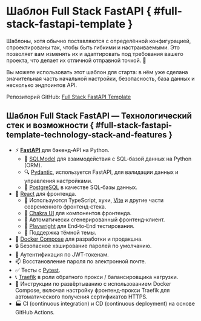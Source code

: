 # Шаблон Full Stack FastAPI { #full-stack-fastapi-template }

Шаблоны, хотя обычно поставляются с определённой конфигурацией, спроектированы так, чтобы быть гибкими и настраиваемыми. Это позволяет вам изменять их и адаптировать под требования вашего проекта, что делает их отличной отправной точкой. 🏁

Вы можете использовать этот шаблон для старта: в нём уже сделана значительная часть начальной настройки, безопасность, база данных и несколько эндпоинтов API.

Репозиторий GitHub: <a href="https://github.com/tiangolo/full-stack-fastapi-template" class="external-link" target="_blank">Full Stack FastAPI Template</a>

## Шаблон Full Stack FastAPI — Технологический стек и возможности { #full-stack-fastapi-template-technology-stack-and-features }

- ⚡ [**FastAPI**](https://fastapi.tiangolo.com/ru) для бэкенд‑API на Python.
    - 🧰 [SQLModel](https://sqlmodel.tiangolo.com) для взаимодействия с SQL‑базой данных на Python (ORM).
    - 🔍 [Pydantic](https://docs.pydantic.dev), используется FastAPI, для валидации данных и управления настройками.
    - 💾 [PostgreSQL](https://www.postgresql.org) в качестве SQL‑базы данных.
- 🚀 [React](https://react.dev) для фронтенда.
    - 💃 Используются TypeScript, хуки, [Vite](https://vitejs.dev) и другие части современного фронтенд‑стека.
    - 🎨 [Chakra UI](https://chakra-ui.com) для компонентов фронтенда.
    - 🤖 Автоматически сгенерированный фронтенд‑клиент.
    - 🧪 [Playwright](https://playwright.dev) для End‑to‑End тестирования.
    - 🦇 Поддержка тёмной темы.
- 🐋 [Docker Compose](https://www.docker.com) для разработки и продакшна.
- 🔒 Безопасное хэширование паролей по умолчанию.
- 🔑 Аутентификация по JWT‑токенам.
- 📫 Восстановление пароля по электронной почте.
- ✅ Тесты с [Pytest](https://pytest.org).
- 📞 [Traefik](https://traefik.io) в роли обратного прокси / балансировщика нагрузки.
- 🚢 Инструкции по развёртыванию с использованием Docker Compose, включая настройку фронтенд‑прокси Traefik для автоматического получения сертификатов HTTPS.
- 🏭 CI (continuous integration) и CD (continuous deployment) на основе GitHub Actions.
